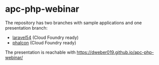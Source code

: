 # apc-php-webinar

The repository has two branches with sample applications and one presentation branch:
- [laravel54](https://github.com/dweber019/apc-php-webinar/tree/laravel) (Cloud Foundry ready)
- [phalcon](https://github.com/dweber019/apc-php-webinar/tree/phalcon) (Cloud Foundry ready)

The presentation is reachable with https://dweber019.github.io/apc-php-webinar/
